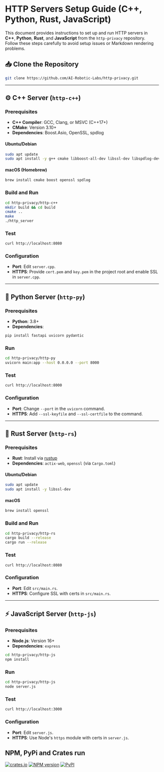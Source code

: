 
# HTTP Servers Setup Guide (C++, Python, Rust, JavaScript)


This document provides instructions to set up and run HTTP servers in **C++**, **Python**, **Rust**, and **JavaScript** from the `http-privacy` repository. Follow these steps carefully to avoid setup issues or Markdown rendering problems.


## 📥 Clone the Repository

```bash
git clone https://github.com/AI-Robotic-Labs/http-privacy.git
````
---

## ⚙️ C++ Server (`http-c++`)

### Prerequisites

* **C++ Compiler**: GCC, Clang, or MSVC (C++17+)
* **CMake**: Version 3.10+
* **Dependencies**: Boost.Asio, OpenSSL, spdlog

#### Ubuntu/Debian

```bash
sudo apt update
sudo apt install -y g++ cmake libboost-all-dev libssl-dev libspdlog-dev
```

#### macOS (Homebrew)

```bash
brew install cmake boost openssl spdlog
```

### Build and Run

```bash
cd http-privacy/http-c++
mkdir build && cd build
cmake ..
make
./http_server
```

### Test

```bash
curl http://localhost:8080
```

### Configuration

* **Port**: Edit `server.cpp`.
* **HTTPS**: Provide `cert.pem` and `key.pem` in the project root and enable SSL in `server.cpp`.

---

## 🐍 Python Server (`http-py`)

### Prerequisites

* **Python**: 3.8+
* **Dependencies**:

```bash
pip install fastapi uvicorn pydantic
```

### Run

```bash
cd http-privacy/http-py
uvicorn main:app --host 0.0.0.0 --port 8000
```

### Test

```bash
curl http://localhost:8000
```

### Configuration

* **Port**: Change `--port` in the `uvicorn` command.
* **HTTPS**: Add `--ssl-keyfile` and `--ssl-certfile` to the command.

---

## 🦀 Rust Server (`http-rs`)

### Prerequisites

* **Rust**: Install via [rustup](https://rustup.rs)
* **Dependencies**: `actix-web`, `openssl` (via `Cargo.toml`)

#### Ubuntu/Debian

```bash
sudo apt update
sudo apt install -y libssl-dev
```

#### macOS

```bash
brew install openssl
```

### Build and Run

```bash
cd http-privacy/http-rs
cargo build --release
cargo run --release
```

### Test

```bash
curl http://localhost:8080
```

### Configuration

* **Port**: Edit `src/main.rs`.
* **HTTPS**: Configure SSL with certs in `src/main.rs`.

---

## ⚡ JavaScript Server (`http-js`)

### Prerequisites

* **Node.js**: Version 16+
* **Dependencies**: `express`

```bash
cd http-privacy/http-js
npm install
```

### Run

```bash
cd http-privacy/http-js
node server.js
```

### Test

```bash
curl http://localhost:3000
```

### Configuration

* **Port**: Edit `server.js`.
* **HTTPS**: Use Node's `https` module with certs in `server.js`.

## NPM, PyPi and Crates run

[![crates.io](https://img.shields.io/crates/v/privacy_http_sdk)](https://crates.io/crates/privacy_http_sdk)
[![NPM version](https://img.shields.io/npm/v/http-privacy-js.svg)](https://www.npmjs.com/package/http-privacy-js)
[![PyPI](https://img.shields.io/pypi/v/http-privacy-sdk.svg)](https://pypi.org/project/http-privacy-sdk)